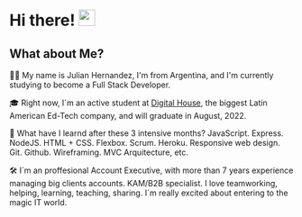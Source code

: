 # Hi there! <img src="https://media.giphy.com/media/hvRJCLFzcasrR4ia7z/giphy.gif" width="29px">

## What about Me?

🙋‍♂️ My name is Julian Hernandez, I'm from Argentina, and I'm currently studying to become a Full Stack Developer.

🎓 Right now, I´m an active student at [Digital House](https://www.digitalhouse.com/), the biggest Latin American Ed-Tech company, and will graduate in August, 2022.

📖 What have I learnd after these 3 intensive months? JavaScript. Express. NodeJS. HTML + CSS. Flexbox. Scrum. Heroku. Responsive web design. Git. Github. Wireframing. MVC  Arquitecture, etc.

🛠️ I´m an proffesional Account Executive, with more than 7 years experience managing big clients accounts. KAM/B2B specialist. I love teamworking, helping, learning, teaching, sharing. I´m really excited about entering to the magic IT world.


<!--
**JulianHernandezGit/JulianHernandezGit** is a ✨ _special_ ✨ repository because its `README.md` (this file) appears on your GitHub profile.

Here are some ideas to get you started:

- 🔭 I’m currently working on ...
- 🌱 I’m currently learning ...
- 👯 I’m looking to collaborate on ...
- 🤔 I’m looking for help with ...
- 💬 Ask me about ...
- 📫 How to reach me: ...
- 😄 Pronouns: ...
- ⚡ Fun fact: ...
-->

